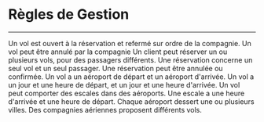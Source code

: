 # Règles de Gestion 
-----------------

Un vol est ouvert à la réservation et refermé sur ordre de la compagnie.
Un vol peut être annulé par la compagnie
Un client peut réserver un ou plusieurs vols, pour des passagers différents.
Une réservation concerne un seul vol et un seul passager.
Une réservation peut être annulée ou confirmée.
Un vol a un aéroport de départ et un aéroport d'arrivée.
Un vol a un jour et une heure de départ, et un jour et une heure d'arrivée.
Un vol peut comporter des escales dans des aéroports.
Une escale a une heure d'arrivée et une heure de départ.
Chaque aéroport dessert une ou plusieurs villes.
Des compagnies aériennes proposent différents vols.



